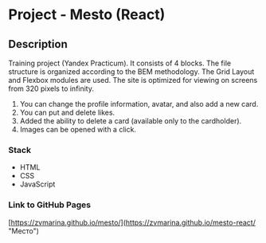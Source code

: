 # Project  - Mesto (React)

## Description

Training project (Yandex Practicum). It consists of 4 blocks. The file structure is organized according to the BEM methodology. The Grid Layout and Flexbox modules are used. The site is optimized for viewing on screens from 320 pixels to infinity.
1. You can change the profile information, avatar, and also add a new card.
2. You can put and delete likes.
3. Added the ability to delete a card (available only to the cardholder).
4. Images can be opened with a click.

### Stack

* HTML
* CSS
* JavaScript

### Link to GitHub Pages

[https://zvmarina.github.io/mesto/](https://zvmarina.github.io/mesto-react/ "Место")
